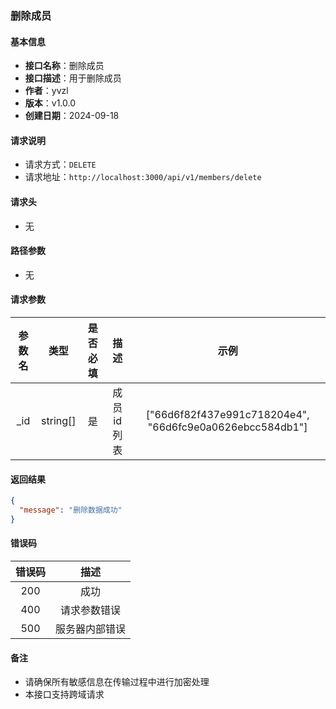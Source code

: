 ### 删除成员

#### 基本信息

- **接口名称**：删除成员
- **接口描述**：用于删除成员
- **作者**：yvzl
- **版本**：v1.0.0
- **创建日期**：2024-09-18

#### 请求说明

- 请求方式：`DELETE`
- 请求地址：`http://localhost:3000/api/v1/members/delete`

#### 请求头

- 无

#### 路径参数

- 无

#### 请求参数

| 参数名 |    类型    | 是否必填 |   描述   |                            示例                            |
|:---:|:--------:|:----:|:------:|:--------------------------------------------------------:|
| _id | string[] |  是   | 成员id列表 | ["66d6f82f437e991c718204e4", "66d6fc9e0a0626ebcc584db1"] |

#### 返回结果

```json
{
  "message": "删除数据成功"
}
```

#### 错误码

| 错误码 |   描述    |
|:---:|:-------:|
| 200 |   成功    |
| 400 | 请求参数错误  |
| 500 | 服务器内部错误 |

#### 备注

- 请确保所有敏感信息在传输过程中进行加密处理
- 本接口支持跨域请求